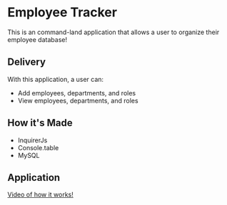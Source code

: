 # Employee Tracker
This is an command-land application that allows a user to organize their employee database!

## Delivery
With this application, a user can:
  * Add employees, departments, and roles
  * View employees, departments, and roles


## How it's Made
  * InquirerJs
  * Console.table
  * MySQL

## Application

[Video of how it works!](https://youtu.be/Aw8muaix7sc)



